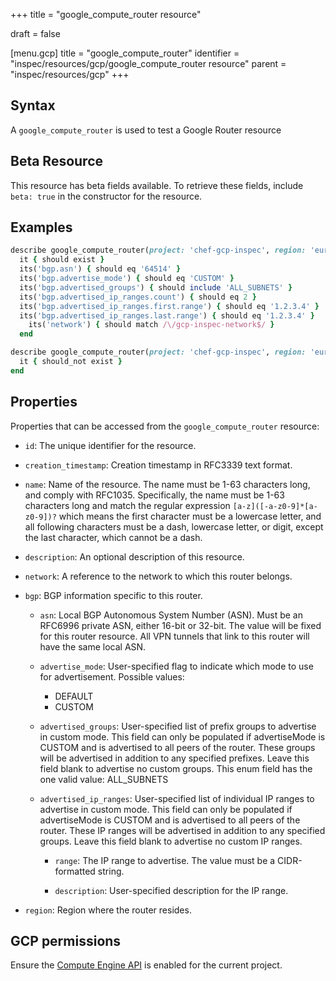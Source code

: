 +++
title = "google_compute_router resource"

draft = false


[menu.gcp]
title = "google_compute_router"
identifier = "inspec/resources/gcp/google_compute_router resource"
parent = "inspec/resources/gcp"
+++

## Syntax

A `google_compute_router` is used to test a Google Router resource


## Beta Resource
This resource has beta fields available. To retrieve these fields, include `beta: true` in the constructor for the resource.

## Examples

```ruby
describe google_compute_router(project: 'chef-gcp-inspec', region: 'europe-west2', name: 'inspec-gcp-router') do
  it { should exist }
  its('bgp.asn') { should eq '64514' }
  its('bgp.advertise_mode') { should eq 'CUSTOM' }
  its('bgp.advertised_groups') { should include 'ALL_SUBNETS' }
  its('bgp.advertised_ip_ranges.count') { should eq 2 }
  its('bgp.advertised_ip_ranges.first.range') { should eq '1.2.3.4' }
  its('bgp.advertised_ip_ranges.last.range') { should eq '1.2.3.4' }
    its('network') { should match /\/gcp-inspec-network$/ }
  end

describe google_compute_router(project: 'chef-gcp-inspec', region: 'europe-west2', name: 'nonexistent') do
  it { should_not exist }
end
```

## Properties

Properties that can be accessed from the `google_compute_router` resource:


  * `id`: The unique identifier for the resource.

  * `creation_timestamp`: Creation timestamp in RFC3339 text format.

  * `name`: Name of the resource. The name must be 1-63 characters long, and comply with RFC1035. Specifically, the name must be 1-63 characters long and match the regular expression `[a-z]([-a-z0-9]*[a-z0-9])?` which means the first character must be a lowercase letter, and all following characters must be a dash, lowercase letter, or digit, except the last character, which cannot be a dash.

  * `description`: An optional description of this resource.

  * `network`: A reference to the network to which this router belongs.

  * `bgp`: BGP information specific to this router.

    * `asn`: Local BGP Autonomous System Number (ASN). Must be an RFC6996 private ASN, either 16-bit or 32-bit. The value will be fixed for this router resource. All VPN tunnels that link to this router will have the same local ASN.

    * `advertise_mode`: User-specified flag to indicate which mode to use for advertisement.
    Possible values:
      * DEFAULT
      * CUSTOM

    * `advertised_groups`: User-specified list of prefix groups to advertise in custom mode. This field can only be populated if advertiseMode is CUSTOM and is advertised to all peers of the router. These groups will be advertised in addition to any specified prefixes. Leave this field blank to advertise no custom groups.  This enum field has the one valid value: ALL_SUBNETS

    * `advertised_ip_ranges`: User-specified list of individual IP ranges to advertise in custom mode. This field can only be populated if advertiseMode is CUSTOM and is advertised to all peers of the router. These IP ranges will be advertised in addition to any specified groups. Leave this field blank to advertise no custom IP ranges.

      * `range`: The IP range to advertise. The value must be a CIDR-formatted string.

      * `description`: User-specified description for the IP range.

  * `region`: Region where the router resides.


## GCP permissions

Ensure the [Compute Engine API](https://console.cloud.google.com/apis/library/compute.googleapis.com/) is enabled for the current project.
